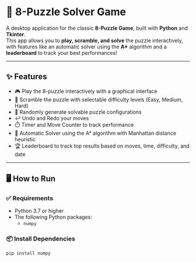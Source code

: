 # 🧩 8-Puzzle Solver Game

A desktop application for the classic **8-Puzzle Game**, built with **Python** and **Tkinter**.  
This app allows you to **play, scramble, and solve** the puzzle interactively, with features like an automatic solver using the **A\*** algorithm and a **leaderboard** to track your best performances!

---

## ✨ Features

- 🎮 Play the 8-puzzle interactively with a graphical interface  
- 🎲 Scramble the puzzle with selectable difficulty levels (Easy, Medium, Hard)  
- 🔀 Randomly generate solvable puzzle configurations  
- ↩️ Undo and Redo your moves  
- ⏱️ Timer and Move Counter to track performance  
- 🤖 Automatic Solver using the A\* algorithm with Manhattan distance heuristic  
- 🏆 Leaderboard to track top results based on moves, time, difficulty, and date  

---

## 🖥️ How to Run

### ✅ Requirements
- Python 3.7 or higher  
- The following Python packages:
  - `numpy`

### 📦 Install Dependencies
```bash
pip install numpy
